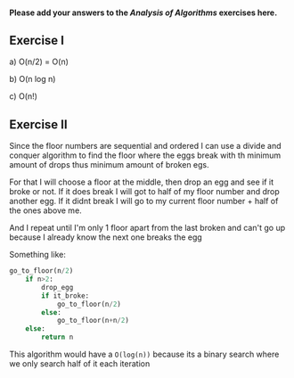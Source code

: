 #### Please add your answers to the **_Analysis of Algorithms_** exercises here.

## Exercise I

a) O(n/2) = O(n)

b) O(n log n)

c) O(n!)

## Exercise II

Since the floor numbers are sequential and ordered I can use a divide and conquer algorithm to find the floor where the eggs break with th minimum amount of drops thus minimum amount of broken egs.

For that I will choose a floor at the middle, then drop an egg and see if it broke or not. If it does break I will got to half of my floor number and drop another egg. If it didnt break I will go to my current floor number + half of the ones above me.

And I repeat until I'm only 1 floor apart from the last broken and can't go up because I already know the next one breaks the egg

Something like:

```python
go_to_floor(n/2)
    if n>2:
        drop_egg
        if it_broke:
            go_to_floor(n/2)
        else:
            go_to_floor(n+n/2)
    else:
        return n
```

This algorithm would have a `O(log(n))` because its a binary search where we only search half of it each iteration
